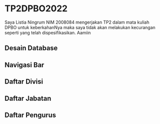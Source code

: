 # TP2DPBO2022

Saya Listia Ningrum NIM 2008084 mengerjakan TP2 dalam mata kuliah DPBO untuk keberkahanNya maka saya tidak akan melakukan kecurangan seperti yang telah dispesifikasikan. Aamiin

## Desain Database


## Navigasi Bar


## Daftar Divisi


## Daftar Jabatan


## Daftar Pengurus
